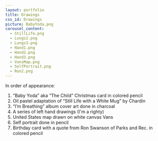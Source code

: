```yaml
---
layout: portfolio
title: Drawings
css_id: Drawings
picture: BabyYoda.png
carousel_content:
  - StillLife.png
  - Lungs2.png
  - Lungs3.png
  - Hand1.png
  - Hand2.png
  - Hand3.png
  - VansMap.png
  - SelfPortrait.png
  - Ron2.png
---
```

In order of appearance:
1. “Baby Yoda” aka “The Child” Christmas card in colored pencil
2. Oil pastel adaptation of “Still Life with a White Mug” by Chardin
3. “I’m Breathing” album cover art done in charcoal
4. A series of left hand drawings (I'm a righty)
5. United States map drawn on white canvas Vans
6. Self portrait done in pencil
7. Birthday card with a quote from Ron Swanson of Parks and Rec. in colored pencil
